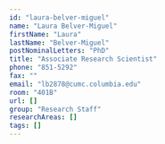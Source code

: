 ```yaml
---
id: "laura-belver-miguel"
name: "Laura Belver-Miguel"
firstName: "Laura"
lastName: "Belver-Miguel"
postNominalLetters: "PhD"
title: "Associate Research Scientist"
phone: "851-5292"
fax: ""
email: "lb2878@cumc.columbia.edu"
room: "401B"
url: []
group: "Research Staff"
researchAreas: []
tags: []
---
```

